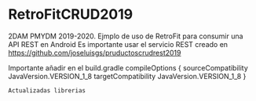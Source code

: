 # RetroFitCRUD2019
2DAM PMYDM 2019-2020. Ejmplo de uso de RetroFit para consumir una API REST en Android
Es importante usar el servicio REST creado en
https://github.com/joseluisgs/pruductoscrudrest2019

Importante añadir en el build.gradle
compileOptions {
        sourceCompatibility JavaVersion.VERSION_1_8
        targetCompatibility JavaVersion.VERSION_1_8
    }
    
    Actualizadas librerias
